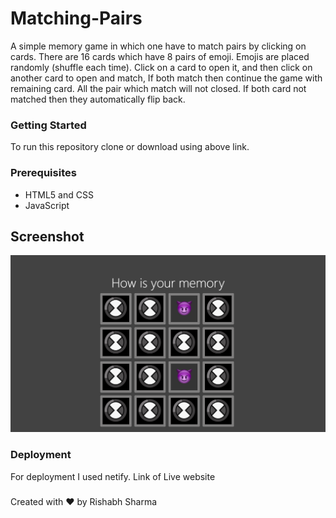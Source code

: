 # Matching-Pairs
A simple memory game in which one have to match pairs by clicking on cards.
There are 16 cards which have 8 pairs of emoji. Emojis are placed randomly (shuffle each time). Click on a card to open it, and then click on another card to open and match, If both match then continue the game with remaining card. All the pair which match will not closed. If both card not matched then they automatically flip back.


### Getting Started
To run this repository clone or download using above link.

### Prerequisites
 * HTML5 and CSS
 * JavaScript

## Screenshot
![](images/screenshot.png?raw=true "Memory game")


### Deployment
For deployment I used netify.
Link of Live website
### 



Created with :heart: by Rishabh Sharma
